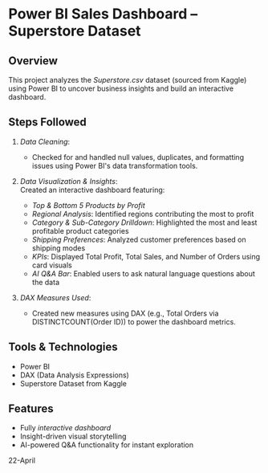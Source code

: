 # Power BI Sales Dashboard – Superstore Dataset

## Overview
This project analyzes the *Superstore.csv* dataset (sourced from Kaggle) using Power BI to uncover business insights and build an interactive dashboard.

## Steps Followed
1. *Data Cleaning*:  
   - Checked for and handled null values, duplicates, and formatting issues using Power BI's data transformation tools.

2. *Data Visualization & Insights*:  
   Created an interactive dashboard featuring:
   - *Top & Bottom 5 Products by Profit*
   - *Regional Analysis*: Identified regions contributing the most to profit
   - *Category & Sub-Category Drilldown*: Highlighted the most and least profitable product categories
   - *Shipping Preferences*: Analyzed customer preferences based on shipping modes
   - *KPIs*: Displayed Total Profit, Total Sales, and Number of Orders using card visuals
   - *AI Q&A Bar*: Enabled users to ask natural language questions about the data

3. *DAX Measures Used*:
   - Created new measures using DAX (e.g., Total Orders via DISTINCTCOUNT(Order ID)) to power the dashboard metrics.

## Tools & Technologies
- Power BI
- DAX (Data Analysis Expressions)
- Superstore Dataset from Kaggle

## Features
- Fully *interactive dashboard*
- Insight-driven visual storytelling
- AI-powered Q&A functionality for instant exploration



22-April
